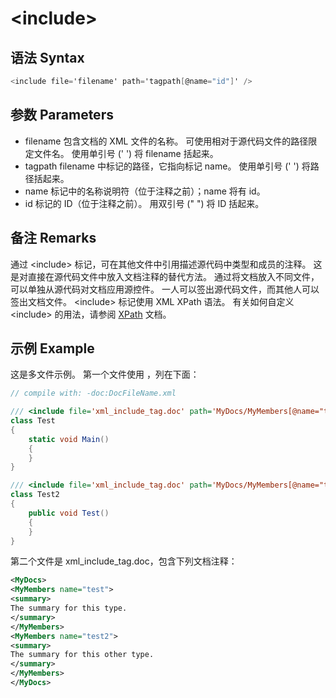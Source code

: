 # \<include\>

## 语法 Syntax
``` csharp
<include file='filename' path='tagpath[@name="id"]' />  
```  

## 参数 Parameters
* filename
  包含文档的 XML 文件的名称。 可使用相对于源代码文件的路径限定文件名。 使用单引号 (' ') 将 filename 括起来。
* tagpath
  filename 中标记的路径，它指向标记 name。 使用单引号 (' ') 将路径括起来。
* name
  标记中的名称说明符（位于注释之前）；name 将有 id。
* id
  标记的 ID（位于注释之前）。 用双引号 (" ") 将 ID 括起来。

## 备注 Remarks
通过 \<include\> 标记，可在其他文件中引用描述源代码中类型和成员的注释。 这是对直接在源代码文件中放入文档注释的替代方法。 通过将文档放入不同文件，可以单独从源代码对文档应用源控件。 一人可以签出源代码文件，而其他人可以签出文档文件。
\<include\> 标记使用 XML XPath 语法。 有关如何自定义 \<include\> 的用法，请参阅 [XPath](https://www.w3school.com.cn/xpath/xpath_syntax.asp) 文档。

## 示例 Example
这是多文件示例。 第一个文件使用 <include>，列在下面：
``` csharp
// compile with: -doc:DocFileName.xml 

/// <include file='xml_include_tag.doc' path='MyDocs/MyMembers[@name="test"]/*' />
class Test
{
    static void Main()
    {
    }
}

/// <include file='xml_include_tag.doc' path='MyDocs/MyMembers[@name="test2"]/*' />
class Test2
{
    public void Test()
    {
    }
}
```

第二个文件是 xml_include_tag.doc，包含下列文档注释：
``` xml
<MyDocs>  
<MyMembers name="test">  
<summary>  
The summary for this type.  
</summary>  
</MyMembers>  
<MyMembers name="test2">  
<summary>  
The summary for this other type.  
</summary>  
</MyMembers>  
</MyDocs>  
```